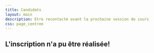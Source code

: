 ```yaml
---
title: Candidats
layout: main
description: Etre recontacté avant la prochaine session de cours
css: page_centree
---
```


<h2>L'inscription n'a pu être réalisée!</h2>
